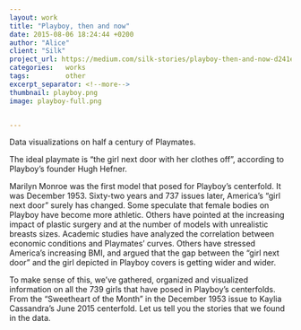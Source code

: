```yaml
---
layout: work
title: "Playboy, then and now"
date: 2015-08-06 18:24:44 +0200
author: "Alice"
client: "Silk"
project_url: https://medium.com/silk-stories/playboy-then-and-now-d241e78870dd#.1pxw6h9nw
categories:   works
tags:         other
excerpt_separator: <!--more-->
thumbnail: playboy.png
image: playboy-full.png


---
```

Data visualizations on half a century of Playmates.
<!--more-->

The ideal playmate is “the girl next door with her clothes off”, according to Playboy’s founder Hugh Hefner.

Marilyn Monroe was the first model that posed for Playboy’s centerfold. It was December 1953. Sixty-two years and 737 issues later, America’s “girl next door” surely has changed. Some speculate that female bodies on Playboy have become more athletic. Others have pointed at the increasing impact of plastic surgery and at the number of models with unrealistic breasts sizes. Academic studies have analyzed the correlation between economic conditions and Playmates’ curves. Others have stressed America’s increasing BMI, and argued that the gap between the “girl next door” and the girl depicted in Playboy covers is getting wider and wider.

To make sense of this, we’ve gathered, organized and visualized information on all the 739 girls that have posed in Playboy’s centerfolds. From the “Sweetheart of the Month” in the December 1953 issue to Kaylia Cassandra’s June 2015 centerfold. Let us tell you the stories that we found in the data.